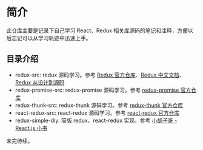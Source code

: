 # 简介

此仓库主要是记录下自己学习 React、Redux 相关库源码的笔记和注释，方便以后忘记可以从学习轨迹中迅速上手。

## 目录介绍

- redux-src: redux 源码学习。参考 [Redux 官方仓库](https://github.com/reduxjs/redux)、[Redux 中文文档](http://cn.redux.js.org/)、[Redux 从设计到源码](https://tech.meituan.com/2017/07/14/redux-design-code.html)
- redux-promise-src: redux-promise 源码学习。参考 [redux-promise 官方仓库](https://github.com/redux-utilities/redux-promise)
- redux-thunk-src: redux-thunk 源码学习。参考 [redux-thunk 官方仓库](https://github.com/reduxjs/redux-thunk)
- react-redux-src: react-redux 源码学习。参考 [react-redux 官方仓库](https://github.com/reduxjs/react-redux)
- redux-simple-diy: 简版 redux、react-redux 实现。参考 [小胡子哥 - React.js 小书](http://huziketang.mangojuice.top/books/react/lesson30)

未完待续。
